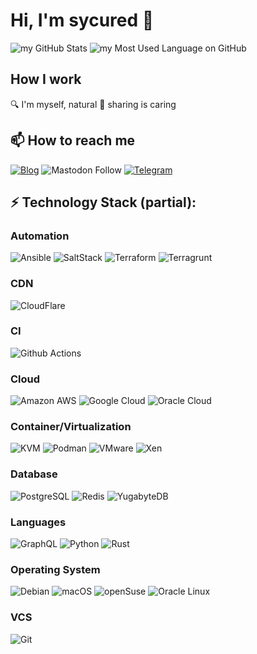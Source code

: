 # Hi, I'm sycured 👋

![my GitHub Stats]([https://github-readme-stats-sycured.vercel.app//api?username=sycured&count_private=true&show_icons=true&theme=tokyonight&hide_border=true&include_all_commits=true](https://github-readme-stats.vercel.app/api?username=sycured&show_icons=true&theme=tokyonight))
![my Most Used Language on GitHub]([https://github-readme-stats-sycured.vercel.app/api/top-langs/?username=sycured&theme=tokyonight&langs_count=8&hide_border=true&show_icons=true&include_all_commits=true&count_private=true&layout=compact](https://github-readme-stats.vercel.app/api/top-langs/?username=sycured&layout=compact&theme=tokyonight))

## How I work
🔍 I'm myself, natural
💝 sharing is caring


## 📫 How to reach me
[![Blog](https://img.shields.io/badge/Join_me_on-my_blog-black?style=flat-square&logo=google-chrome)](https://sycured.com)
![Mastodon Follow](https://img.shields.io/mastodon/follow/108199320587374276?domain=https%3A%2F%2Fmastodon.technology&style=social)
[![Telegram](https://img.shields.io/badge/Join_me_on-Telegram-black?style=flat-square&logo=telegram)](https://t.me/sycured)

## ⚡ Technology Stack (partial):

### Automation
![Ansible](https://img.shields.io/badge/Ansible-black?style=flat-square&logo=Ansible)
![SaltStack](https://img.shields.io/badge/-SaltStack-black?style=flat-square&logo=Saltstack&logoColor=white)
![Terraform](https://img.shields.io/badge/-Terraform-black?style=flat-square&logo=Terraform)
![Terragrunt](https://img.shields.io/badge/-Terragrunt-black?style=flat-square&logo=Terraform)

### CDN
![CloudFlare](https://img.shields.io/badge/-CloudFlare-black?style=flat-square&logo=cloudflare&logoColor=white)
### CI
![Github Actions](https://img.shields.io/badge/-Github_Actions-black?style=flat-square&logo=github-actions&logoColor=white)

### Cloud
![Amazon AWS](https://img.shields.io/badge/Amazon_AWS-black?style=flat-square&logo=amazon-aws)
![Google Cloud](https://img.shields.io/badge/Google_Cloud-black?style=flat-square&logo=google-cloud&logoColor=white)
![Oracle Cloud](https://img.shields.io/badge/Oracle_Cloud-black?style=flat-square&logo=oracle)

### Container/Virtualization
![KVM](https://img.shields.io/badge/-KVM-black?style=flat-square&logo=kvm&logoColor=white)
![Podman](https://img.shields.io/badge/-Podman-black?style=flat-square&logo=podman)
![VMware](https://img.shields.io/badge/-VMware-black?style=flat-square&logo=vmware&logoColor=white)
![Xen](https://img.shields.io/badge/-Xen-black?style=flat-square&logo=Xen&logoColor=white)

### Database
![PostgreSQL](https://img.shields.io/badge/-PostgreSQL-black?style=flat-square&logo=postgresql)
![Redis](https://img.shields.io/badge/-Redis-black?style=flat-square&logo=Redis&logoColor=white)
![YugabyteDB](https://img.shields.io/badge/-YugabyteDB-black?style=flat-square&logo=yugabytedb)

### Languages
![GraphQL](https://img.shields.io/badge/-GraphQL-black?style=flat-square&logo=graphql)
![Python](https://img.shields.io/badge/-Python-black?style=flat-square&logo=Python&logoColor=white)
![Rust](https://img.shields.io/badge/-Rust-black?style=flat-square&logo=rust)

### Operating System
![Debian](https://img.shields.io/badge/-Debian-black?style=flat-square&logo=debian)
![macOS](https://img.shields.io/badge/-macOS-black?style=flat-square&logo=apple)
![openSuse](https://img.shields.io/badge/-openSuse-black?style=flat-square&logo=opensuse&logoColor=white)
![Oracle Linux](https://img.shields.io/badge/-Oracle_Linux-black?style=flat-square&logo=oracle)

### VCS
![Git](https://img.shields.io/badge/-Git-black?style=flat-square&logo=git&logoColor=white)
